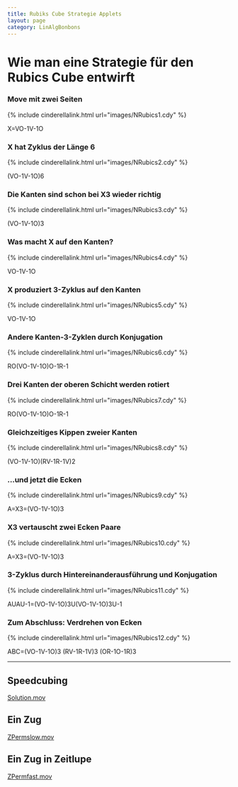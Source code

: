 ```yaml
---
title: Rubiks Cube Strategie Applets
layout: page
category: LinAlgBonbons
---
```


# Wie man eine Strategie für den Rubics Cube entwirft

### Move mit zwei Seiten

{% include cinderellalink.html url="images/NRubics1.cdy" %}

X=VO-1V-1O

### X hat Zyklus der Länge 6

{% include cinderellalink.html url="images/NRubics2.cdy" %}

(VO-1V-1O)6

### Die Kanten sind schon bei X3 wieder richtig

{% include cinderellalink.html url="images/NRubics3.cdy" %}


(VO-1V-1O)3

### Was macht X auf den Kanten?

{% include cinderellalink.html url="images/NRubics4.cdy" %}

VO-1V-1O

### X produziert 3-Zyklus auf den Kanten

{% include cinderellalink.html url="images/NRubics5.cdy" %}

VO-1V-1O

### Andere Kanten-3-Zyklen durch Konjugation

{% include cinderellalink.html url="images/NRubics6.cdy" %}

RO(VO-1V-1O)O-1R-1

### Drei Kanten der oberen Schicht werden rotiert

{% include cinderellalink.html url="images/NRubics7.cdy" %}

RO(VO-1V-1O)O-1R-1

### Gleichzeitiges Kippen zweier Kanten

{% include cinderellalink.html url="images/NRubics8.cdy" %}

(VO-1V-1O)(RV-1R-1V)2

### ...und jetzt die Ecken

{% include cinderellalink.html url="images/NRubics9.cdy" %}

A=X3=(VO-1V-1O)3

### X3 vertauscht zwei Ecken Paare

{% include cinderellalink.html url="images/NRubics10.cdy" %}

A=X3=(VO-1V-1O)3

### 3-Zyklus durch Hintereinanderausführung und Konjugation

{% include cinderellalink.html url="images/NRubics11.cdy" %}

AUAU-1=(VO-1V-1O)3U(VO-1V-1O)3U-1

### Zum Abschluss: Verdrehen von Ecken

{% include cinderellalink.html url="images/NRubics12.cdy" %}

ABC=(VO-1V-1O)3 (RV-1R-1V)3 (OR-1O-1R)3

---

## Speedcubing

[Solution.mov](images/Solution.mov)

## Ein Zug

[ZPermslow.mov](images/ZPermslow.mov)

## Ein Zug in Zeitlupe

[ZPermfast.mov](images/ZPermfast.mov)
